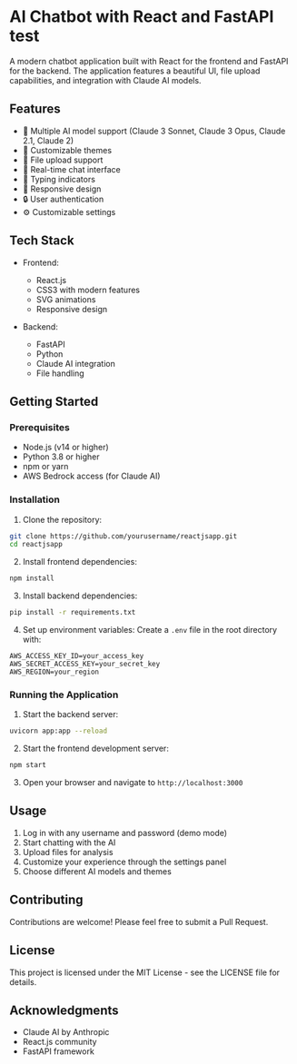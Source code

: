 # AI Chatbot with React and FastAPI test


A modern chatbot application built with React for the frontend and FastAPI for the backend. The application features a beautiful UI, file upload capabilities, and integration with Claude AI models.

## Features

- 🤖 Multiple AI model support (Claude 3 Sonnet, Claude 3 Opus, Claude 2.1, Claude 2)
- 🎨 Customizable themes
- 📎 File upload support
- 💬 Real-time chat interface
- 🔄 Typing indicators
- 📱 Responsive design
- 🔒 User authentication
- ⚙️ Customizable settings

## Tech Stack

- Frontend:
  - React.js
  - CSS3 with modern features
  - SVG animations
  - Responsive design

- Backend:
  - FastAPI
  - Python
  - Claude AI integration
  - File handling

## Getting Started

### Prerequisites

- Node.js (v14 or higher)
- Python 3.8 or higher
- npm or yarn
- AWS Bedrock access (for Claude AI)

### Installation

1. Clone the repository:
```bash
git clone https://github.com/yourusername/reactjsapp.git
cd reactjsapp
```

2. Install frontend dependencies:
```bash
npm install
```

3. Install backend dependencies:
```bash
pip install -r requirements.txt
```

4. Set up environment variables:
Create a `.env` file in the root directory with:
```
AWS_ACCESS_KEY_ID=your_access_key
AWS_SECRET_ACCESS_KEY=your_secret_key
AWS_REGION=your_region
```

### Running the Application

1. Start the backend server:
```bash
uvicorn app:app --reload
```

2. Start the frontend development server:
```bash
npm start
```

3. Open your browser and navigate to `http://localhost:3000`

## Usage

1. Log in with any username and password (demo mode)
2. Start chatting with the AI
3. Upload files for analysis
4. Customize your experience through the settings panel
5. Choose different AI models and themes

## Contributing

Contributions are welcome! Please feel free to submit a Pull Request.

## License

This project is licensed under the MIT License - see the LICENSE file for details.

## Acknowledgments

- Claude AI by Anthropic
- React.js community
- FastAPI framework 
